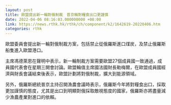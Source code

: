 ```yaml
---
layout: post
title: 歐盟提出新一輪對俄制裁　普京稱對糧食出口更謹慎
date: 2022-04-06 08:16:03.000000000 +08:00
link: https://news.rthk.hk/rthk/ch/component/k2/1642619-20220406.htm
categories: rthk
---
```


歐盟委員會提出新一輪對俄制裁方案，包括禁止從俄羅斯進口煤炭，及禁止俄羅斯船隻進入歐盟港口。

主席馮德萊恩在聲明中表示，新一輪制裁方案需要歐盟27個成員國一致通過，成員國代表會在星期三開會討論。歐盟輪值主席國法國財長勒梅爾，在歐盟成員國經濟與財長會議結束後表示，歐盟計劃將對俄制裁，擴大到能源領域。

另外，俄羅斯總統普京主持召開漁農會議時表示，俄羅斯今年將對糧食出口，採取更加謹慎的態度，尤其是出口到明顯對俄採取敵視態度的國家，俄羅斯亦將盡量減少漁農產業對進口的依賴。

